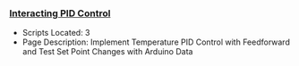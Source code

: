 ### [Interacting PID Control](https://www.apmonitor.com/pdc/index.php/Main/ArduinoControl2)
- Scripts Located: 3
- Page Description: Implement Temperature PID Control with Feedforward and Test Set Point Changes with Arduino Data
